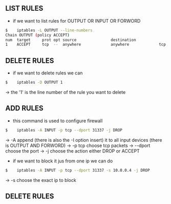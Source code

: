 

## LIST RULES

- if we want to list rules for OUTPUT OR INPUT OR FORWORD
```bash
$	 iptables -L OUTPUT --line-numbers
Chain OUTPUT (policy ACCEPT)
num  target     prot opt source               destination         
1    ACCEPT     tcp  --  anywhere             anywhere             tcp dpt:31337
```
## DELETE RULES

- if we want to delete rules we can 
```bash
$	 iptables -D OUTPUT 1
```
-> the '1' is the line number of the rule you want to delete
## ADD RULES
- this command is used to configure firewall
```bash
$	 iptables -A INPUT -p tcp --dport 31337 -j DROP
```
-> -A append (there is also the -I option insert) it to all input devices (there is OUTPUT AND FORWORD)
-> -p tcp choose tcp packets
-> --dport   choose the port
-> -j choose the action either DROP or ACCEPT

- if we want to block it jus from one ip we can do 
```bash
$	 iptables -A INPUT -p tcp --dport 31337 -s 10.0.0.4 -j DROP 
```
-> -s choose the exact ip to block

## DELETE RULES